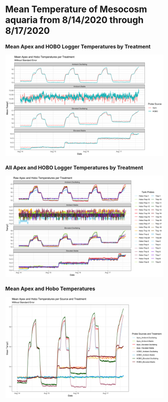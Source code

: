 # Mean Temperature of Mesocosm aquaria from 8/14/2020 through 8/17/2020

### Mean Apex and HOBO Logger Temperatures by Treatment  
![Mean Temperatures by Treatment](https://github.com/SilbigerLab/Mesocosm_Environmental_Data/blob/master/Output/20200817/ApexHobo_meanValues_perTreatment_noSE_plot.png)


### All Apex and HOBO Logger Temperatures by Treatment  
![All Probes](https://github.com/SilbigerLab/Mesocosm_Environmental_Data/blob/master/Output/20200817/ApexHobo_rawValues_perTreatment_plot.png)


### Mean Apex and Hobo Temperatures
![Mean Temperatures](https://github.com/SilbigerLab/Mesocosm_Environmental_Data/blob/master/Output/20200817/ApexHobo_meanValues_perSourceTreatment_noSE_plot.png)
